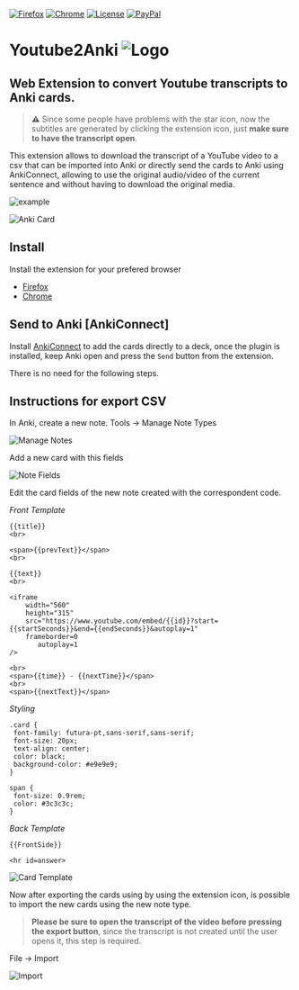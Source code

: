 [![Firefox](https://img.shields.io/amo/v/youtube2anki.svg?label=Firefox)](https://addons.mozilla.org/en-US/firefox/addon/youtube2anki/)
[![Chrome](https://img.shields.io/chrome-web-store/v/boebbbjmbikafafhoelhdjeocceddngi.svg?color=%234A88EE&label=Chrome)](https://chrome.google.com/webstore/detail/youtube2anki/boebbbjmbikafafhoelhdjeocceddngi)
[![License](https://img.shields.io/github/license/dobladov/youtube2anki.svg?color=%23B70000)](https://github.com/dobladov/youtube2Anki/blob/master/LICENSE)
[![PayPal](https://img.shields.io/badge/Support%20this%20project-PayPal-009CDE.svg)](https://www.paypal.me/dobladov)

# Youtube2Anki ![Logo](https://github.com/dobladov/youtube2Anki/raw/master/src/icons/icon48.png)

## Web Extension to convert **Youtube transcripts** to **Anki cards**.

> :warning: Since some people have problems with the star icon, now the subtitles are generated by clicking the extension icon, just **make sure to have the transcript open**.

This extension allows to download the transcript of a YouTube video to a csv that can be imported into Anki or directly send the cards to Anki using AnkiConnect, allowing to use the original audio/video of the current sentence and without having to download the original media.

![example](https://user-images.githubusercontent.com/1938043/60365436-00b80380-99e9-11e9-8524-02916a2619a9.gif)

![Anki Card](https://user-images.githubusercontent.com/1938043/59226287-ebfb0380-8bd2-11e9-8f11-0ef5bd789801.png)


## Install

Install the extension for your prefered browser

+ [Firefox](https://addons.mozilla.org/en-US/firefox/addon/youtube2anki/)
+ [Chrome](https://chrome.google.com/webstore/detail/youtube2anki/boebbbjmbikafafhoelhdjeocceddngi)

## Send to Anki [AnkiConnect]

Install [AnkiConnect]("https://ankiweb.net/shared/info/2055492159") to add the cards directly to a deck, once the plugin is installed, keep Anki open and press the `Send` button from the extension.

There is no need for the following steps.

## Instructions for export CSV

In Anki, create a new note. Tools -> Manage Note Types

![Manage Notes](https://user-images.githubusercontent.com/1938043/59226841-2a44f280-8bd4-11e9-89f4-b402e818ead8.png)

Add a new card with this fields

![Note Fields](https://user-images.githubusercontent.com/1938043/60300182-b7a37900-992e-11e9-9fe1-3979ab2b6328.png)

Edit the card fields of the new note created with the correspondent code.

*Front Template*
```
{{title}}
<br>

<span>{{prevText}}</span>
<br>

{{text}}
<br>

<iframe
    width="560"
    height="315"
    src="https://www.youtube.com/embed/{{id}}?start={{startSeconds}}&end={{endSeconds}}&autoplay=1"
    frameborder=0
       autoplay=1
/>

<br>
<span>{{time}} - {{nextTime}}</span>
<br>
<span>{{nextText}}</span>
```

*Styling*
```
.card {
 font-family: futura-pt,sans-serif,sans-serif;
 font-size: 20px;
 text-align: center;
 color: black;
 background-color: #e9e9e9;
}

span {
 font-size: 0.9rem;
 color: #3c3c3c;
}

```
*Back Template*
```
{{FrontSide}}

<hr id=answer>
```

![Card Template](https://user-images.githubusercontent.com/1938043/60300373-254fa500-992f-11e9-8171-85ece52f63cf.png)


Now after exporting the cards using by using the extension icon, is possible to import the new cards using the new note type.

> **Please be sure to open the transcript of the video before pressing the export button**, since the transcript is not created until the user opens it, this step is required.

File -> Import

![Import](https://user-images.githubusercontent.com/1938043/59227840-958fc400-8bd6-11e9-897c-505a25c5831a.png)
